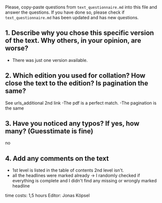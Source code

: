 

Please, copy-paste questions from `text_questionnaire.md` into this file and answer the questions.
If you have done so, please check if `text_questionnaire.md` has been updated and has new questions.

## 1. Describe why you chose this specific version of the text. Why others, in your opinion, are worse?

- There was just one version available. 

## 2. Which edition you used for collation? How close the text to the edition? Is pagination the same?

See urls_additional 2nd link
-The pdf is a perfect match. 
-The pagination is the same

## 3. Have you noticed any typos? If yes, how many? (Guesstimate is fine)

no

## 4. Add any comments on the text

- 1st level is listed in the table of contents 2nd level isn't.
- all the headlines were marked already -> I randomly checked if everything is complete and I didn't find any missing or wrongly marked headline

time costs: 1,5 hours 
Editor: Jonas Köpsel
